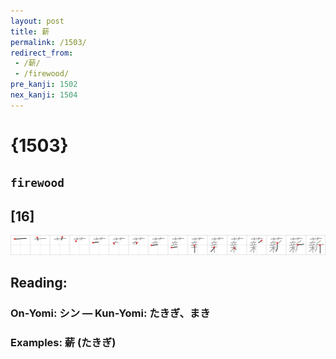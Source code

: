 ```yaml
---
layout: post
title: 薪
permalink: /1503/
redirect_from:
 - /薪/
 - /firewood/
pre_kanji: 1502
nex_kanji: 1504
---
```


# {1503}

## `firewood`

## [16]

<div class="stroke"><img src="../images/E896AA.png" /></div>

## Reading:

### On-Yomi: シン &mdash; Kun-Yomi: たきぎ、まき

### Examples: 薪 (たきぎ)
